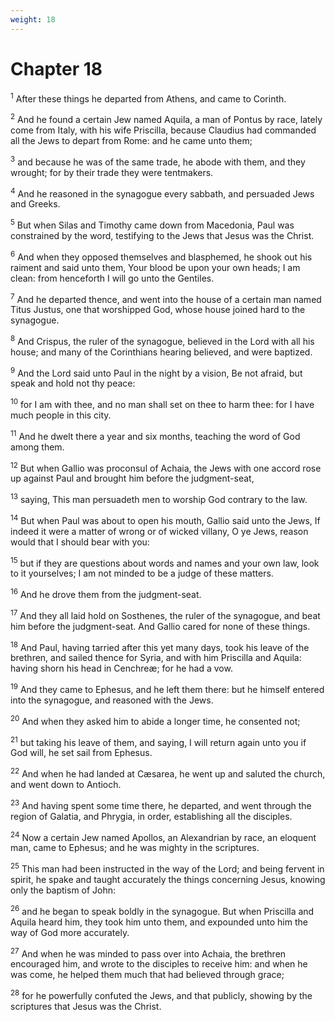 ```yaml
---
weight: 18
---
```


# Chapter 18

<sup>1</sup> After these things he departed from Athens, and came to Corinth. 

<sup>2</sup> And he found a certain Jew named Aquila, a man of Pontus by race, lately come from Italy, with his wife Priscilla, because Claudius had commanded all the Jews to depart from Rome: and he came unto them; 

<sup>3</sup> and because he was of the same trade, he abode with them, and they wrought; for by their trade they were tentmakers. 

<sup>4</sup> And he reasoned in the synagogue every sabbath, and persuaded Jews and Greeks. 

<sup>5</sup> But when Silas and Timothy came down from Macedonia, Paul was constrained by the word, testifying to the Jews that Jesus was the Christ. 

<sup>6</sup> And when they opposed themselves and blasphemed, he shook out his raiment and said unto them, Your blood be upon your own heads; I am clean: from henceforth I will go unto the Gentiles. 

<sup>7</sup> And he departed thence, and went into the house of a certain man named Titus Justus, one that worshipped God, whose house joined hard to the synagogue. 

<sup>8</sup> And Crispus, the ruler of the synagogue, believed in the Lord with all his house; and many of the Corinthians hearing believed, and were baptized. 

<sup>9</sup> And the Lord said unto Paul in the night by a vision, Be not afraid, but speak and hold not thy peace: 

<sup>10</sup> for I am with thee, and no man shall set on thee to harm thee: for I have much people in this city. 

<sup>11</sup> And he dwelt there a year and six months, teaching the word of God among them. 

<sup>12</sup> But when Gallio was proconsul of Achaia, the Jews with one accord rose up against Paul and brought him before the judgment-seat, 

<sup>13</sup> saying, This man persuadeth men to worship God contrary to the law. 

<sup>14</sup> But when Paul was about to open his mouth, Gallio said unto the Jews, If indeed it were a matter of wrong or of wicked villany, O ye Jews, reason would that I should bear with you: 

<sup>15</sup> but if they are questions about words and names and your own law, look to it yourselves; I am not minded to be a judge of these matters. 

<sup>16</sup> And he drove them from the judgment-seat. 

<sup>17</sup> And they all laid hold on Sosthenes, the ruler of the synagogue, and beat him before the judgment-seat. And Gallio cared for none of these things. 

<sup>18</sup> And Paul, having tarried after this yet many days, took his leave of the brethren, and sailed thence for Syria, and with him Priscilla and Aquila: having shorn his head in Cenchreæ; for he had a vow. 

<sup>19</sup> And they came to Ephesus, and he left them there: but he himself entered into the synagogue, and reasoned with the Jews. 

<sup>20</sup> And when they asked him to abide a longer time, he consented not; 

<sup>21</sup> but taking his leave of them, and saying, I will return again unto you if God will, he set sail from Ephesus. 

<sup>22</sup> And when he had landed at Cæsarea, he went up and saluted the church, and went down to Antioch. 

<sup>23</sup> And having spent some time there, he departed, and went through the region of Galatia, and Phrygia, in order, establishing all the disciples. 

<sup>24</sup> Now a certain Jew named Apollos, an Alexandrian by race, an eloquent man, came to Ephesus; and he was mighty in the scriptures. 

<sup>25</sup> This man had been instructed in the way of the Lord; and being fervent in spirit, he spake and taught accurately the things concerning Jesus, knowing only the baptism of John: 

<sup>26</sup> and he began to speak boldly in the synagogue. But when Priscilla and Aquila heard him, they took him unto them, and expounded unto him the way of God more accurately. 

<sup>27</sup> And when he was minded to pass over into Achaia, the brethren encouraged him, and wrote to the disciples to receive him: and when he was come, he helped them much that had believed through grace; 

<sup>28</sup> for he powerfully confuted the Jews, and that publicly, showing by the scriptures that Jesus was the Christ. 


